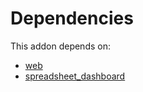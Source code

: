 # Dependencies

This addon depends on:

- [web](../../odoo-bringout-oca-ocb-web)
- [spreadsheet_dashboard](../../odoo-bringout-oca-ocb-spreadsheet_dashboard)
